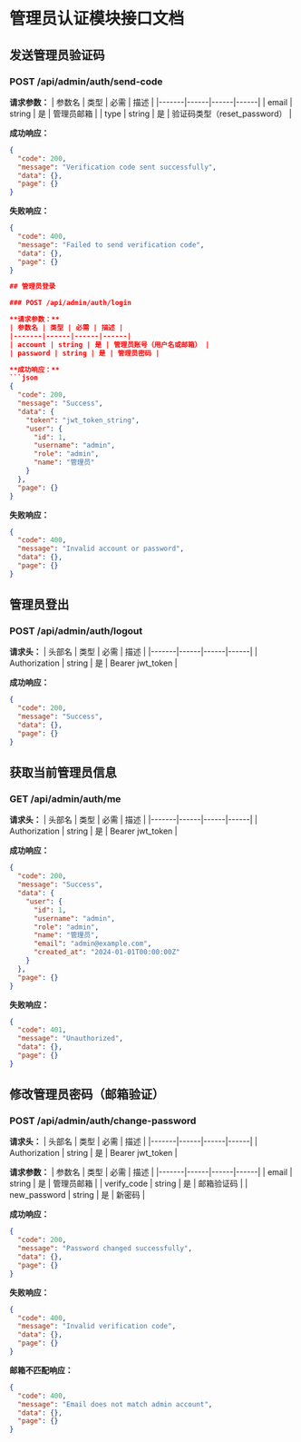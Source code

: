 # 管理员认证模块接口文档

## 发送管理员验证码

### POST /api/admin/auth/send-code

**请求参数：**
| 参数名 | 类型 | 必需 | 描述 |
|-------|------|------|------|
| email | string | 是 | 管理员邮箱 |
| type | string | 是 | 验证码类型（reset_password） |

**成功响应：**
```json
{
  "code": 200,
  "message": "Verification code sent successfully",
  "data": {},
  "page": {}
}
```

**失败响应：**
```json
{
  "code": 400,
  "message": "Failed to send verification code",
  "data": {},
  "page": {}
}

## 管理员登录

### POST /api/admin/auth/login

**请求参数：**
| 参数名 | 类型 | 必需 | 描述 |
|-------|------|------|------|
| account | string | 是 | 管理员账号（用户名或邮箱） |
| password | string | 是 | 管理员密码 |

**成功响应：**
```json
{
  "code": 200,
  "message": "Success",
  "data": {
    "token": "jwt_token_string",
    "user": {
      "id": 1,
      "username": "admin",
      "role": "admin",
      "name": "管理员"
    }
  },
  "page": {}
}
```

**失败响应：**
```json
{
  "code": 400,
  "message": "Invalid account or password",
  "data": {},
  "page": {}
}
```

## 管理员登出

### POST /api/admin/auth/logout

**请求头：**
| 头部名 | 类型 | 必需 | 描述 |
|-------|------|------|------|
| Authorization | string | 是 | Bearer jwt_token |

**成功响应：**
```json
{
  "code": 200,
  "message": "Success",
  "data": {},
  "page": {}
}
```

## 获取当前管理员信息

### GET /api/admin/auth/me

**请求头：**
| 头部名 | 类型 | 必需 | 描述 |
|-------|------|------|------|
| Authorization | string | 是 | Bearer jwt_token |

**成功响应：**
```json
{
  "code": 200,
  "message": "Success",
  "data": {
    "user": {
      "id": 1,
      "username": "admin",
      "role": "admin",
      "name": "管理员",
      "email": "admin@example.com",
      "created_at": "2024-01-01T00:00:00Z"
    }
  },
  "page": {}
}
```

**失败响应：**
```json
{
  "code": 401,
  "message": "Unauthorized",
  "data": {},
  "page": {}
}
```

## 修改管理员密码（邮箱验证）

### POST /api/admin/auth/change-password

**请求头：**
| 头部名 | 类型 | 必需 | 描述 |
|-------|------|------|------|
| Authorization | string | 是 | Bearer jwt_token |

**请求参数：**
| 参数名 | 类型 | 必需 | 描述 |
|-------|------|------|------|
| email | string | 是 | 管理员邮箱 |
| verify_code | string | 是 | 邮箱验证码 |
| new_password | string | 是 | 新密码 |

**成功响应：**
```json
{
  "code": 200,
  "message": "Password changed successfully",
  "data": {},
  "page": {}
}
```

**失败响应：**
```json
{
  "code": 400,
  "message": "Invalid verification code",
  "data": {},
  "page": {}
}
```

**邮箱不匹配响应：**
```json
{
  "code": 400,
  "message": "Email does not match admin account",
  "data": {},
  "page": {}
}
```